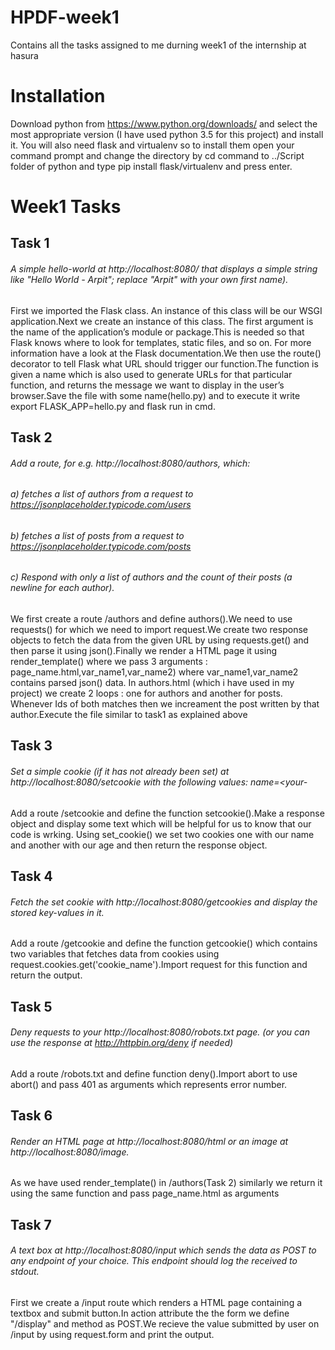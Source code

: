 # HPDF-week1
Contains all the tasks assigned to me durning week1 of the internship at hasura
# Installation
Download python from https://www.python.org/downloads/ and select the most appropriate version (I have used python 3.5 for this project)  and install it. You will also need flask and virtualenv so to install them open your command prompt and change the directory by cd command to ../Script folder of python and type pip install flask/virtualenv and press enter.
# Week1 Tasks
## Task 1
###### A simple hello-world at http://localhost:8080/ that displays a simple string like "Hello World - Arpit"; replace "Arpit" with your own     first name).
First we imported the Flask class. An instance of this class will be our WSGI application.Next we create an instance of this class. The first argument is the name of the application’s module or package.This is needed so that Flask knows where to look for templates, static files, and so on. For more information have a look at the Flask documentation.We then use the route() decorator to tell Flask what URL should trigger our function.The function is given a name which is also used to generate URLs for that particular function, and returns the message we want to display in the user’s browser.Save the file with some name(hello.py) and to execute it write export FLASK_APP=hello.py
and flask run in cmd.

## Task 2
###### Add a route, for e.g. http://localhost:8080/authors, which:
###### a) fetches a list of authors from a request to https://jsonplaceholder.typicode.com/users
###### b) fetches a list of posts from a request to https://jsonplaceholder.typicode.com/posts
###### c) Respond with only a list of authors and the count of their posts (a newline for each author).
We first create a route /authors and define authors().We need to use requests() for which we need to import request.We create two response objects to fetch the data from the given URL by using requests.get() and then parse it using json().Finally we render a HTML page it using render_template() where we pass 3 arguments : page_name.html,var_name1,var_name2) where var_name1,var_name2 contains parsed json() data.
In authors.html (which i have used in my project) we create 2 loops : one for authors and another for posts. Whenever Ids of both matches then we increament the post written by that author.Execute the file similar to task1 as explained above 

## Task 3
###### Set a simple cookie (if it has not already been set) at http://localhost:8080/setcookie with the following values: name=<your-
Add a route /setcookie and define the function setcookie().Make a response object and display some text which will be helpful for us to know that our code is wrking. Using set_cookie() we set two cookies one with our name and another with our age and then return the response object.

## Task 4
###### Fetch the set cookie with http://localhost:8080/getcookies and display the stored key-values in it.
Add a route /getcookie and define the function getcookie() which contains two variables that fetches data from cookies using request.cookies.get('cookie_name').Import request for this function and return the output.

## Task 5
###### Deny requests to your http://localhost:8080/robots.txt page. (or you can use the response at http://httpbin.org/deny if needed)
Add a route /robots.txt and define function deny().Import abort to use abort() and pass 401 as arguments which represents error number.

## Task 6
###### Render an HTML page at http://localhost:8080/html or an image at http://localhost:8080/image.
As we have used render_template() in /authors(Task 2) similarly we return it using the same function and pass page_name.html as arguments

## Task 7
###### A text box at http://localhost:8080/input which sends the data as POST to any endpoint of your choice. This endpoint should log the received to stdout.
First we create a /input route which renders a HTML page containing a textbox and submit button.In action attribute the the form we define "/display" and method as POST.We recieve the value submitted by user on /input by using request.form and print the output.


 
